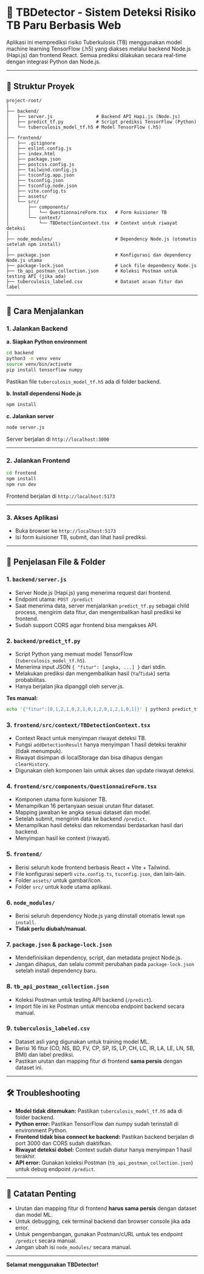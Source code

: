 # 🧠 TBDetector - Sistem Deteksi Risiko TB Paru Berbasis Web

Aplikasi ini memprediksi risiko Tuberkulosis (TB) menggunakan model machine learning TensorFlow (.h5) yang diakses melalui backend Node.js (Hapi.js) dan frontend React. Semua prediksi dilakukan secara real-time dengan integrasi Python dan Node.js.

---

## 📁 Struktur Proyek

```
project-root/
│
├── backend/
│   ├── server.js                # Backend API Hapi.js (Node.js)
│   ├── predict_tf.py            # Script prediksi TensorFlow (Python)
│   └── tuberculosis_model_tf.h5 # Model TensorFlow (.h5)
│
├── frontend/
│   ├── .gitignore
│   ├── eslint.config.js
│   ├── index.html
│   ├── package.json
│   ├── postcss.config.js
│   ├── tailwind.config.js
│   ├── tsconfig.app.json
│   ├── tsconfig.json
│   ├── tsconfig.node.json
│   ├── vite.config.ts
│   ├── assets/
│   └── src/
│       ├── components/
│       │   └── QuestionnaireForm.tsx   # Form kuisioner TB
│       └── context/
│           └── TBDetectionContext.tsx  # Context untuk riwayat deteksi
│
├── node_modules/                       # Dependency Node.js (otomatis setelah npm install)
│
├── package.json                        # Konfigurasi dan dependency Node.js utama
├── package-lock.json                   # Lock file dependency Node.js
├── tb_api_postman_collection.json      # Koleksi Postman untuk testing API (jika ada)
├── tuberculosis_labeled.csv            # Dataset acuan fitur dan label
```

---

## 🚀 Cara Menjalankan

### 1. **Jalankan Backend**

**a. Siapkan Python environment**
```bash
cd backend
python3 -m venv venv
source venv/bin/activate
pip install tensorflow numpy
```
Pastikan file `tuberculosis_model_tf.h5` ada di folder backend.

**b. Install dependensi Node.js**
```bash
npm install
```

**c. Jalankan server**
```bash
node server.js
```
Server berjalan di `http://localhost:3000`

---

### 2. **Jalankan Frontend**

```bash
cd frontend
npm install
npm run dev
```
Frontend berjalan di `http://localhost:5173`

---

### 3. **Akses Aplikasi**

- Buka browser ke `http://localhost:5173`
- Isi form kuisioner TB, submit, dan lihat hasil prediksi.

---

## 📄 Penjelasan File & Folder

### 1. `backend/server.js`
- Server Node.js (Hapi.js) yang menerima request dari frontend.
- Endpoint utama: `POST /predict`
- Saat menerima data, server menjalankan `predict_tf.py` sebagai child process, mengirim data fitur, dan mengembalikan hasil prediksi ke frontend.
- Sudah support CORS agar frontend bisa mengakses API.

### 2. `backend/predict_tf.py`
- Script Python yang memuat model TensorFlow (`tuberculosis_model_tf.h5`).
- Menerima input JSON `{ "fitur": [angka, ...] }` dari stdin.
- Melakukan prediksi dan mengembalikan hasil (`Ya`/`Tidak`) serta probabilitas.
- Hanya berjalan jika dipanggil oleh server.js.

**Tes manual:**
```bash
echo '{"fitur":[0,1,2,1,0,2,1,0,1,2,0,1,2,1,0,1]}' | python3 predict_tf.py
```

### 3. `frontend/src/context/TBDetectionContext.tsx`
- Context React untuk menyimpan riwayat deteksi TB.
- Fungsi `addDetectionResult` hanya menyimpan 1 hasil deteksi terakhir (tidak menumpuk).
- Riwayat disimpan di localStorage dan bisa dihapus dengan `clearHistory`.
- Digunakan oleh komponen lain untuk akses dan update riwayat deteksi.

### 4. `frontend/src/components/QuestionnaireForm.tsx`
- Komponen utama form kuisioner TB.
- Menampilkan 16 pertanyaan sesuai urutan fitur dataset.
- Mapping jawaban ke angka sesuai dataset dan model.
- Setelah submit, mengirim data ke backend `/predict`.
- Menampilkan hasil deteksi dan rekomendasi berdasarkan hasil dari backend.
- Menyimpan hasil ke context (riwayat).

### 5. `frontend/`
- Berisi seluruh kode frontend berbasis React + Vite + Tailwind.
- File konfigurasi seperti `vite.config.ts`, `tsconfig.json`, dan lain-lain.
- Folder `assets/` untuk gambar/icon.
- Folder `src/` untuk kode utama aplikasi.

### 6. `node_modules/`
- Berisi seluruh dependency Node.js yang diinstall otomatis lewat `npm install`.
- **Tidak perlu diubah/manual.**

### 7. `package.json` & `package-lock.json`
- Mendefinisikan dependency, script, dan metadata project Node.js.
- Jangan dihapus, dan selalu commit perubahan pada `package-lock.json` setelah install dependency baru.

### 8. `tb_api_postman_collection.json`
- Koleksi Postman untuk testing API backend (`/predict`).
- Import file ini ke Postman untuk mencoba endpoint backend secara manual.

### 9. `tuberculosis_labeled.csv`
- Dataset asli yang digunakan untuk training model ML.
- Berisi 16 fitur (CO, NS, BD, FV, CP, SP, IS, LP, CH, LC, IR, LA, LE, LN, SB, BMI) dan label prediksi.
- Pastikan urutan dan mapping fitur di frontend **sama persis** dengan dataset ini.

---

## 🛠 Troubleshooting

- **Model tidak ditemukan:** Pastikan `tuberculosis_model_tf.h5` ada di folder backend.
- **Python error:** Pastikan TensorFlow dan numpy sudah terinstall di environment Python.
- **Frontend tidak bisa connect ke backend:** Pastikan backend berjalan di port 3000 dan CORS sudah diaktifkan.
- **Riwayat deteksi dobel:** Context sudah diatur hanya menyimpan 1 hasil terakhir.
- **API error:** Gunakan koleksi Postman (`tb_api_postman_collection.json`) untuk debug endpoint `/predict`.

---

## 📌 Catatan Penting

- Urutan dan mapping fitur di frontend **harus sama persis** dengan dataset dan model ML.
- Untuk debugging, cek terminal backend dan browser console jika ada error.
- Untuk pengembangan, gunakan Postman/cURL untuk tes endpoint `/predict` secara manual.
- Jangan ubah isi `node_modules/` secara manual.

---

**Selamat menggunakan TBDetector!**
